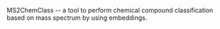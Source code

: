 MS2ChemClass -- a tool to perform chemical compound classification based on mass spectrum by using embeddings.
